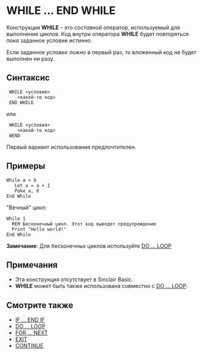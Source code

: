 # WHILE ... END WHILE

Конструкция **WHILE** - это _составной_ оператор, используемый для выполнения циклов. Код внутри оператора **WHILE** будет повторяться _пока_ заданное условие _истинно_.

Если заданное _условие_ ложно в первый раз, то вложенный код не будет выполнен ни разу.

## Синтаксис

```
 WHILE <условие>
    <какой-то код>
 END WHILE
```

или

```
 WHILE <условия>
    <какой-то код>
 WEND
```

Первый вариант использования предпочтителен.

## Примеры

```
While a < b
   Let a = a + 1
   Poke a, 0
End While
```

"Вечный" цикл:

```
While 1
  REM Бесконечный цикл. Этот код выведет предупреждение
  Print "Hello world!"
End While
```

**Замечание**: Для бесконечных циклов используйте [DO ... LOOP](do)

## Примечания

* Эта конструкция отсутствует в Sinclair Basic.
* **WHILE** может быть также использована совместно с [DO ... LOOP](do).

## Смотрите также

* [IF ... END IF](if)
* [DO ... LOOP](do)
* [FOR ... NEXT](for)
* [EXIT](exit)
* [CONTINUE](continue)
